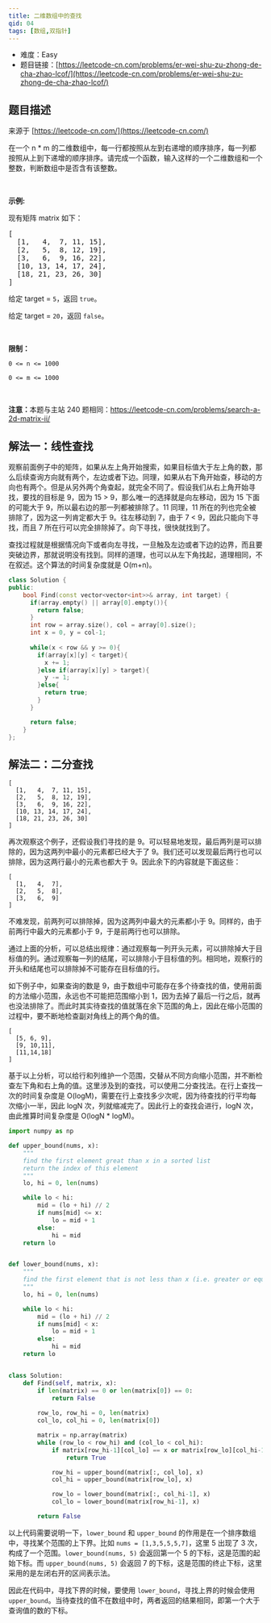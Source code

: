 ```yaml
---
title: 二维数组中的查找
qid: 04
tags: [数组,双指针]
---
```



- 难度：Easy
- 题目链接：[https://leetcode-cn.com/problems/er-wei-shu-zu-zhong-de-cha-zhao-lcof/](https://leetcode-cn.com/problems/er-wei-shu-zu-zhong-de-cha-zhao-lcof/)


## 题目描述

来源于 [https://leetcode-cn.com/](https://leetcode-cn.com/)

<p>在一个 n * m 的二维数组中，每一行都按照从左到右递增的顺序排序，每一列都按照从上到下递增的顺序排序。请完成一个函数，输入这样的一个二维数组和一个整数，判断数组中是否含有该整数。</p>

<p>&nbsp;</p>

<p><strong>示例:</strong></p>

<p>现有矩阵 matrix 如下：</p>

<pre>[
  [1,   4,  7, 11, 15],
  [2,   5,  8, 12, 19],
  [3,   6,  9, 16, 22],
  [10, 13, 14, 17, 24],
  [18, 21, 23, 26, 30]
]
</pre>

<p>给定 target&nbsp;=&nbsp;<code>5</code>，返回&nbsp;<code>true</code>。</p>

<p>给定&nbsp;target&nbsp;=&nbsp;<code>20</code>，返回&nbsp;<code>false</code>。</p>

<p>&nbsp;</p>

<p><strong>限制：</strong></p>

<p><code>0 &lt;= n &lt;= 1000</code></p>

<p><code>0 &lt;= m &lt;= 1000</code></p>

<p>&nbsp;</p>

<p><strong>注意：</strong>本题与主站 240 题相同：<a href="https://leetcode-cn.com/problems/search-a-2d-matrix-ii/">https://leetcode-cn.com/problems/search-a-2d-matrix-ii/</a></p>



## 解法一：线性查找

观察前面例子中的矩阵，如果从左上角开始搜索，如果目标值大于左上角的数，那么后续查询方向就有两个，左边或者下边。同理，如果从右下角开始查，移动的方向也有两个。但是从另外两个角查起，就完全不同了。假设我们从右上角开始寻找，要找的目标是 9，因为 15 > 9，那么唯一的选择就是向左移动，因为 15 下面的可能大于 9，所以最右边的那一列都被排除了。11 同理，11 所在的列也完全被排除了，因为这一列肯定都大于 9。往左移动到 7，由于 7 < 9，因此只能向下寻找，而且 7 所在行可以完全排除掉了。向下寻找，很快就找到了。

查找过程就是根据情况向下或者向左寻找，一旦触及左边或者下边的边界，而且要突破边界，那就说明没有找到。同样的道理，也可以从左下角找起，道理相同，不在叙述。这个算法的时间复杂度就是 O(m+n)。

```c++
class Solution {
public:
    bool Find(const vector<vector<int>>& array, int target) {
      if(array.empty() || array[0].empty()){
        return false;
      }
      int row = array.size(), col = array[0].size();
      int x = 0, y = col-1;
    
      while(x < row && y >= 0){
        if(array[x][y] < target){
          x += 1;
        }else if(array[x][y] > target){
          y -= 1;
        }else{
          return true;
        }
      }

      return false;
    }
};
```

## 解法二：二分查找

```
[
  [1,   4,  7, 11, 15],
  [2,   5,  8, 12, 19],
  [3,   6,  9, 16, 22],
  [10, 13, 14, 17, 24],
  [18, 21, 23, 26, 30]
]
```

再次观察这个例子，还假设我们寻找的是 9。可以轻易地发现，最后两列是可以排除的，因为这两列中最小的元素都已经大于了 9。我们还可以发现最后两行也可以排除，因为这两行最小的元素也都大于 9。因此余下的内容就是下面这些：


```
[
  [1,   4,  7],
  [2,   5,  8],
  [3,   6,  9]
]
```

不难发现，前两列可以排除掉，因为这两列中最大的元素都小于 9。同样的，由于前两行中最大的元素都小于 9，于是前两行也可以排除。

通过上面的分析，可以总结出规律：通过观察每一列开头元素，可以排除掉大于目标值的列。通过观察每一列的结尾，可以排除小于目标值的列。相同地，观察行的开头和结尾也可以排除掉不可能存在目标值的行。


如下例子中，如果查询的数是 9，由于数组中可能存在多个待查找的值，使用前面的方法缩小范围，永远也不可能把范围缩小到 1，因为去掉了最后一行之后，就再也没法排除了。而此时其实待查找的值就落在余下范围的角上，因此在缩小范围的过程中，要不断地检查副对角线上的两个角的值。

```
[
  [5, 6, 9],
  [9, 10,11],
  [11,14,18]
]
```

基于以上分析，可以给行和列维护一个范围，交替从不同方向缩小范围，并不断检查左下角和右上角的值。这里涉及到的查找，可以使用二分查找法。在行上查找一次的时间复杂度是 O(logM)，需要在行上查找多少次呢，因为待查找的行平均每次缩小一半，因此 logN 次，列就缩减完了。因此行上的查找会进行，logN 次，由此推算时间复杂度是 O(logN * logM)。


```python
import numpy as np

def upper_bound(nums, x):
    """
    find the first element great than x in a sorted list
    return the index of this element
    """
    lo, hi = 0, len(nums)

    while lo < hi:
        mid = (lo + hi) // 2
        if nums[mid] <= x:
            lo = mid + 1
        else:
            hi = mid
    return lo


def lower_bound(nums, x):
    """
    find the first element that is not less than x (i.e. greater or equal to)
    """
    lo, hi = 0, len(nums)

    while lo < hi:
        mid = (lo + hi) // 2
        if nums[mid] < x:
            lo = mid + 1
        else:
            hi = mid
    return lo


class Solution:
    def Find(self, matrix, x):
        if len(matrix) == 0 or len(matrix[0]) == 0:
            return False
            
        row_lo, row_hi = 0, len(matrix)
        col_lo, col_hi = 0, len(matrix[0])

        matrix = np.array(matrix)
        while (row_lo < row_hi) and (col_lo < col_hi):
            if matrix[row_hi-1][col_lo] == x or matrix[row_lo][col_hi-1] == x:
                return True

            row_hi = upper_bound(matrix[:, col_lo], x)
            col_hi = upper_bound(matrix[row_lo], x)

            row_lo = lower_bound(matrix[:, col_hi-1], x)
            col_lo = lower_bound(matrix[row_hi-1], x)

        return False
```

以上代码需要说明一下，`lower_bound` 和 `upper_bound` 的作用是在一个排序数组中，寻找某个范围的上下界。比如 `nums = [1,3,5,5,5,7]`，这里 5 出现了 3 次，构成了一个范围。`lower_bound(nums, 5)` 会返回第一个 5 的下标，这是范围的起始下标。而 `upper_bound(nums, 5)` 会返回 7 的下标，这是范围的终止下标，这里采用的是左闭右开的区间表示法。

因此在代码中，寻找下界的时候，要使用 `lower_bound`，寻找上界的时候会使用 `upper_bound`。当待查找的值不在数组中时，两者返回的结果相同，即第一个大于查询值的数的下标。